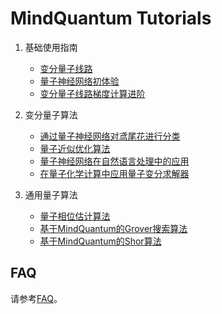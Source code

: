 # MindQuantum Tutorials

1. 基础使用指南

    - [变分量子线路](https://www.mindspore.cn/mindquantum/docs/zh-CN/master/parameterized_quantum_circuit.html)
    - [量子神经网络初体验](https://www.mindspore.cn/mindquantum/docs/zh-CN/master/initial_experience_of_quantum_neural_network.html)
    - [变分量子线路梯度计算进阶](https://www.mindspore.cn/mindquantum/docs/zh-CN/master/get_gradient_of_PQC_with_mindquantum.html)

2. 变分量子算法

    - [通过量子神经网络对鸢尾花进行分类](https://www.mindspore.cn/mindquantum/docs/zh-CN/master/classification_of_iris_by_qnn.html)
    - [量子近似优化算法](https://www.mindspore.cn/mindquantum/docs/zh-CN/master/quantum_approximate_optimization_algorithm.html)
    - [量子神经网络在自然语言处理中的应用](https://www.mindspore.cn/mindquantum/docs/zh-CN/master/qnn_for_nlp.html)
    - [在量子化学计算中应用量子变分求解器](https://www.mindspore.cn/mindquantum/docs/zh-CN/master/vqe_for_quantum_chemistry.html)

3. 通用量子算法

    - [量子相位估计算法](https://www.mindspore.cn/mindquantum/docs/zh-CN/master/quantum_phase_estimation.html)
    - [基于MindQuantum的Grover搜索算法](https://www.mindspore.cn/mindquantum/docs/zh-CN/master/grover_search_algorithm.html)
    - [基于MindQuantum的Shor算法](https://www.mindspore.cn/mindquantum/docs/zh-CN/master/shor_algorithm.html)

## FAQ

请参考[FAQ](https://gitee.com/mindspore/mindquantum/blob/master/tutorials/0.frequently_asked_questions.ipynb)。
